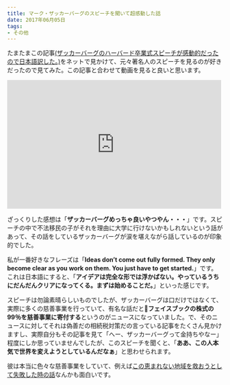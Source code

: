 ```yaml
---
title: マーク・ザッカーバーグのスピーチを聞いて超感動した話
date: 2017年06月05日
tags: 
- その他
---
```


たまたまこの記事[(ザッカーバーグのハーバード卒業式スピーチが感動的だったので日本語訳した。)](http://www.huffingtonpost.jp/keizo-kuramoto/mark-zuckerberg-harvard-speech_b_16818864.html)をネットで見かけて、元々著名人のスピーチを見るのが好きだったので見てみた。この記事と合わせて動画を見ると良いと思います。

<iframe width="500px" height="300px" src="https://www.youtube.com/embed/BmYv8XGl-YU" frameborder="0" allowfullscreen></iframe>

ざっくりした感想は「**ザッカーバーグめっちゃ良いやつやん・・・**」です。スピーチの中で不法移民の子がそれを理由に大学に行けないかもしれないという話があって、その話をしているザッカーバーグが涙を堪えながら話しているのが印象的でした。

私が一番好きなフレーズは「**Ideas don’t come out fully formed. They only become clear as you work on them. You just have to get started.**」です。これは日本語にすると、「**アイデアは完全な形では浮かばない。やっているうちにだんだんクリアになってくる。まずは始めることだ。**」といった感じです。

スピーチは勿論素晴らしいものでしたが、ザッカーバーグは口だけではなくて、実際に多くの慈善事業を行っていて、有名な話だと**フェイスブックの株式の99％を慈善事業に寄付する**というのがニュースになっていました。で、そのニュースに対してそれは偽善だの相続税対策だの言っている記事をたくさん見かけますし、実際自分もその記事を見て「へー、ザッカーバーグって金持ちやなー」程度にしか思っていませんでしたが、このスピーチを聞くと、「**ああ、この人本気で世界を変えようとしているんだなぁ**」と思わせられます。

彼は本当に色々な慈善事業をしていて、例えば[この恵まれない地域を救おうとして失敗した時の話](https://chibicode.com/jp/the-prize)なんかも面白いです。
